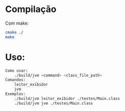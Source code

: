 # Compilação
Com make:
```sh
cmake ./
make
```

# Uso:
```sh
Como usar:
    ./build/jvm <command> <class_file_path>
Comandos:
    leitor_exibidor
    jvm
Exemplos:
    ./build/jvm leitor_exibidor ./testes/Main.class
    ./build/jvm jvm ./testes/Main.class
```
